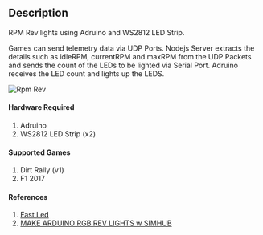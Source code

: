 ## Description
RPM Rev lights using Adruino and WS2812 LED Strip.

Games can send telemetry data via UDP Ports. Nodejs Server extracts the details such as idleRPM, currentRPM and maxRPM from the UDP Packets and sends the count of the LEDs to be lighted via Serial Port. Adruino receives the LED count and lights up the LEDS.

![Rpm Rev](https://media.giphy.com/media/vFKqnCdLPNOKc/giphy.gif)

#### Hardware Required
1. Adruino
2. WS2812 LED Strip (x2)

#### Supported Games
1. Dirt Rally (v1)
2. F1 2017

#### References
1. [Fast Led](http://fastled.io/)
2. [MAKE ARDUINO RGB REV LIGHTS w SIMHUB](https://www.youtube.com/watch?v=u5kZjg_sJdg)
